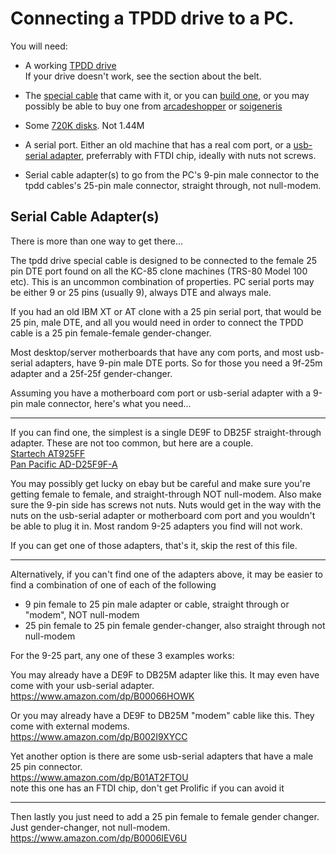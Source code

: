 # Connecting a TPDD drive to a PC.
You will need:

* A working [TPDD drive](http://tandy.wiki/TPDD)  
If your drive doesn't work, see the section about the belt.

* The [special cable](http://tandy.wiki/TPDD#Cable) that came with it, or you can [build one](https://github.com/bkw777/TPDD_Cable), or you may possibly be able to buy one from [arcadeshopper](https://arcadeshopper.ecwid.com/#!/Special-serial-cable-for-Tandy-Portable-Disk-Drive-and-Tandy-Portable-Disk-Drive-2/p/144969001/category=28313042) or [soigeneris](https://www.soigeneris.com/tpdd2_cable)

* Some [720K disks](https://www.ebay.com/sch/i.html?_nkw=720+floppy). Not 1.44M

* A serial port. Either an old machine that has a real com port, or a [usb-serial adapter](http://tandy.wiki/Model_T_Serial_Cable#USB-Serial_Adapters), preferrably with FTDI chip, ideally with nuts not screws.

* Serial cable adapter(s) to go from the PC's 9-pin male connector to the tpdd cables's 25-pin male connector, straight through, not null-modem.

## Serial Cable Adapter(s)
There is more than one way to get there...

The tpdd drive special cable is designed to be connected to the female 25 pin DTE port found on all the KC-85 clone machines (TRS-80 Model 100 etc). This is an uncommon combination of properties. PC serial ports may be either 9 or 25 pins (usually 9), always DTE and always male.

If you had an old IBM XT or AT clone with a 25 pin serial port, that would be 25 pin, male DTE, and all you would need in order to connect the TPDD cable is a 25 pin female-female gender-changer.

Most desktop/server motherboards that have any com ports, and most usb-serial adapters, have 9-pin male DTE ports. So for those you need a 9f-25m adapter and a 25f-25f gender-changer.

Assuming you have a motherboard com port or usb-serial adapter with a 9-pin male connector, here's what you need...

----

If you can find one, the simplest is a single DE9F to DB25F straight-through adapter. These are not too common, but here are a couple.  
[Startech AT925FF](https://www.amazon.com/dp/B00066HJCA/)  
[Pan Pacific AD-D25F9F-A](https://www.jensentools.com/pan-pacific-ad-d25f9f-a-serial-adapter-db-9f-to-db-25f/p/502-600)

You may possibly get lucky on ebay but be careful and make sure you're getting female to female, and straight-through NOT null-modem. Also make sure the 9-pin side has screws not nuts. Nuts would get in the way with the nuts on the usb-serial adapter or motherboard com port and you wouldn't be able to plug it in. Most random 9-25 adapters you find will not work.

If you can get one of those adapters, that's it, skip the rest of this file.

----

Alternatively, if you can't find one of the adapters above, it may be easier to find a combination of one of each of the following  
* 9 pin female to 25 pin male adapter or cable, straight through or "modem", NOT null-modem  
* 25 pin female to 25 pin female gender-changer, also straight through not null-modem

For the 9-25 part, any one of these 3 examples works:

You may already have a DE9F to DB25M adapter like this. It may even have come with your usb-serial adapter.  
https://www.amazon.com/dp/B00066HOWK

Or you may already have a DE9F to DB25M "modem" cable like this. They come with external modems.  
https://www.amazon.com/dp/B002I9XYCC

Yet another option is there are some usb-serial adapters that have a male 25 pin connector.  
https://www.amazon.com/dp/B01AT2FTOU  
note this one has an FTDI chip, don't get Prolific if you can avoid it

----

Then lastly you just need to add a 25 pin female to female gender changer. Just gender-changer, not null-modem.  
https://www.amazon.com/dp/B0006IEV6U
